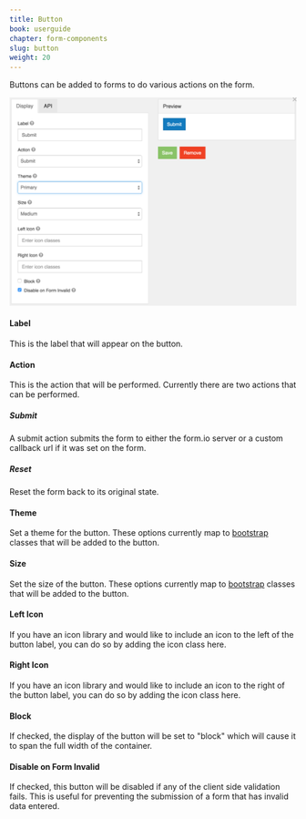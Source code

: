 ```yaml
---
title: Button
book: userguide
chapter: form-components
slug: button
weight: 20
---
```

Buttons can be added to forms to do various actions on the form.

![](/assets/img/button-display.png)

#### Label

This is the label that will appear on the button.

#### Action

This is the action that will be performed. Currently there are two actions that can be performed.

##### Submit

A submit action submits the form to either the form.io server or a custom callback url if it was set on the form.

##### Reset

Reset the form back to its original state.

#### Theme

Set a theme for the button. These options currently map to [bootstrap](http://getbootstrap.com/css/#buttons-options) classes that will be added to the button.

#### Size

Set the size of the button. These options currently map to [bootstrap](http://getbootstrap.com/css/#buttons-sizes) classes that will be added to the button.

#### Left Icon

If you have an icon library and would like to include an icon to the left of the button label, you can do so by adding the icon class here.

#### Right Icon

If you have an icon library and would like to include an icon to the right of the button label, you can do so by adding the icon class here.

#### Block

If checked, the display of the button will be set to "block" which will cause it to span the full width of the container.

#### Disable on Form Invalid

If checked, this button will be disabled if any of the client side validation fails. This is useful for preventing the submission of a form that has invalid data entered.

